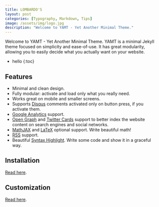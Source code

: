 ```yaml
---
title: LOMBARDO'S
layout: post
categories: [Typography, Markdown, Tips]
image: /assets/img/logo.jpg
description: "Welcome to YAMT - Yet Another Minimal Theme."
---
```


Welcome to YAMT - Yet Another Minimal Theme. YAMT is a minimal Jekyll theme focused on simplicity and ease-of-use. It has great modularity, allowing you to easily decide what you actually want on your website.

* hello
{:toc}

## Features 
- Minimal and clean design.
- Fully modular: activate and load only what you really need.
- Works great on mobile and smaller screens.
- Supports [Disqus](https://disqus.com/) comments activated only on button press, if you activate them.
- [Google Analytics](https://www.google.com/analytics/) support.
- [Open Graph](https://ogp.me/) and [Twitter Cards](https://developer.twitter.com/en/docs/tweets/optimize-with-cards/guides/getting-started) support to better index the website content on search engines and social networks.
- [MathJAX](https://www.mathjax.org/) and [LaTeX](https://www.latex-project.org/) optional support. Write beautiful math!
- [RSS](https://github.com/jekyll/jekyll-feed) support.
- Beautiful [Syntax Highlight](https://yamt.netlify.app/2020/05/19/special-formatting.html#syntax-highlight). Write some code and show it in a graceful way.

## Installation
[Read here](https://github.com/PandaSekh/Jekyll-YAMT#installation).

## Customization
[Read here](https://github.com/PandaSekh/Jekyll-YAMT#customize).
